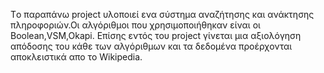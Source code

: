 Tο παραπάνω project υλοποιεί ενα σύστημα αναζήτησης και ανάκτησης πληροφοριών.Οι αλγόριθμοι που χρησιμοποιήθηκαν είναι οι Boolean,VSM,Okapi.
Eπίσης εντός του project γίνεται μια αξιολόγηση απόδοσης του κάθε των αλγόριθμων και τα δεδομένα προέρχονται αποκλειστικά απο το Wikipedia. 
